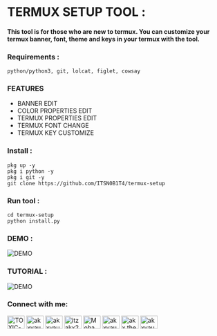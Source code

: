 # TERMUX SETUP TOOL :

#### This tool is for those who are new to termux. You can customize your termux banner, font, theme and keys in your termux with the tool.

<h3 align="left">Requirements :</h3>

````
python/python3, git, lolcat, figlet, cowsay
````

### FEATURES
* BANNER EDIT
* COLOR PROPERTIES EDIT
* TERMUX PROPERTIES EDIT
* TERMUX FONT CHANGE
* TERMUX KEY CUSTOMIZE 

<h3 align="left">Install :</h3>

````
pkg up -y
pkg i python -y
pkg i git -y
git clone https://github.com/ITSN0B1T4/termux-setup
````

<h3 align="left">Run tool :</h3>

````
cd termux-setup
python install.py
````
### DEMO :
![DEMO](https://github.com/ITSN0B1T4/webvibe/raw/main/demo.png)


### TUTORIAL :
![DEMO](https://github.com/ITSN0B1T4/webvibe/raw/main/tutorial.GIF)

<h3 align="left">Connect with me:</h3>
<p align="left">
<a href="https://fb.com/toxicvirus21" target="blank"><img align="center" src="https://raw.githubusercontent.com/rahuldkjain/github-profile-readme-generator/master/src/images/icons/Social/facebook.svg" alt="TOXIC-VIRUS" height="30" width="40" /></a>
<a href="https://codepen.io/akxvau" target="blank"><img align="center" src="https://raw.githubusercontent.com/rahuldkjain/github-profile-readme-generator/master/src/images/icons/Social/codepen.svg" alt="akxvau" height="30" width="40" /></a>
<a href="https://dev.to/akxvau" target="blank"><img align="center" src="https://raw.githubusercontent.com/rahuldkjain/github-profile-readme-generator/master/src/images/icons/Social/devto.svg" alt="akxvau" height="30" width="40" /></a>
<a href="https://twitter.com/itzakx21" target="blank"><img align="center" src="https://raw.githubusercontent.com/rahuldkjain/github-profile-readme-generator/master/src/images/icons/Social/twitter.svg" alt="itzakx21" height="30" width="40" /></a>
<a href="https://www.facebook.com/groups/dcbd.official/?ref=share" target="blank"><img align="center" src="https://raw.githubusercontent.com/rahuldkjain/github-profile-readme-generator/master/src/images/icons/Social/facebook.svg" alt="Mohammad Alamin" height="30" width="40" /></a>
<a href="https://stackoverflow.com/users/19373621/akxvau" target="blank"><img align="center" src="https://raw.githubusercontent.com/rahuldkjain/github-profile-readme-generator/master/src/images/icons/Social/stack-overflow.svg" alt="akxvau" height="30" width="40" /></a>
<a href="https://fb.com/akxvai" target="blank"><img align="center" src="https://raw.githubusercontent.com/rahuldkjain/github-profile-readme-generator/master/src/images/icons/Social/facebook.svg" alt="akx.the.psycho" height="30" width="40" /></a>
<a href="https://instagram.com/ITSN0B1T4" target="blank"><img align="center" src="https://raw.githubusercontent.com/rahuldkjain/github-profile-readme-generator/master/src/images/icons/Social/instagram.svg" alt="akxvau" height="30" width="40" /></a>
</p>

